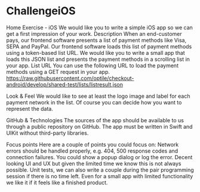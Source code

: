 # ChallengeiOS

Home Exercise - iOS
We would like you to write a simple iOS app so we can get a first impression of your work.
Description
When an end-customer pays, our frontend software presents a list of payment methods like Visa, SEPA and PayPal. Our frontend software loads this list of payment methods using a token-based list URL.
We would like you to write a small app that loads this JSON list and presents the payment methods in a scrolling list in your app.
List URL
You can use the following URL to load the payment methods using a GET request in your app.
https://raw.githubusercontent.com/optile/checkout-android/develop/shared-test/lists/listresult.json


Look & Feel
We would like to see at least the logo image and label for each payment network in the list. Of course you can decide how you want to represent the data.


GitHub & Technologies
The sources of the app should be available to us through a public repository on GitHub.
The app must be written in Swift and UIKit without third-party libraries. 

Focus points
Here are a couple of points you could focus on:
Network errors should be handled properly, e.g. 404, 500 response codes and connection failures. You could show a popup dialog or log the error.
Decent looking UI and UX but given the limited time we know this is not always possible.
Unit tests, we can also write a couple during the pair programming session if there is no time left. Even for a small app with limited functionality we like it if it feels like a finished product.
